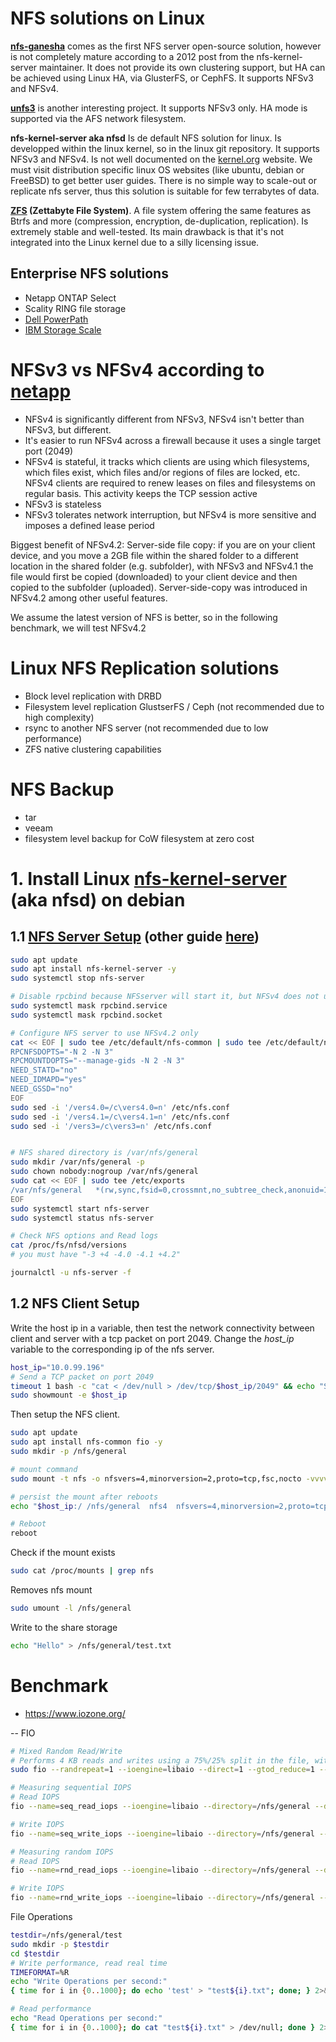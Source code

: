 # NFS solutions on Linux
**[nfs-ganesha](https://github.com/nfs-ganesha/nfs-ganesha/wiki/Setup)** comes as the first NFS server open-source solution, however is not completely mature according to a 2012 post from the nfs-kernel-server maintainer.
It does not provide its own clustering support, but HA can be achieved using Linux HA, via GlusterFS, or CephFS.
It supports NFSv3 and NFSv4.

**[unfs3](https://github.com/unfs3/unfs3)** is another interesting project. It supports NFSv3 only.
HA mode is supported via the AFS network filesystem.

**nfs-kernel-server aka nfsd** Is de default NFS solution for linux. Is developped within the linux kernel, so in the linux git repository. It supports NFSv3 and NFSv4.
Is not well documented on the [kernel.org](https://docs.kernel.org/filesystems/nfs/index.html) website.
We must visit distribution specific linux OS websites  (like ubuntu, debian or FreeBSD) to get better user guides.
There is no simple way to scale-out or replicate nfs server, thus this solution is suitable for few terrabytes of data.

**[ZFS](https://openzfs.github.io/openzfs-docs/) (Zettabyte File System)**. A file system offering the same features as Btrfs and more (compression, encryption, de-duplication, replication). Is extremely stable and well-tested. Its main drawback is that it's not integrated into the Linux kernel due to a silly licensing issue.

## Enterprise NFS solutions
- Netapp ONTAP Select
- Scality RING file storage
- [Dell PowerPath](https://www.dell.com/support/kbdoc/en-us/000133483/nfs-storage-solution-with-the-latest-dell-emc-storage-performance-results?lwp=rt)
- [IBM Storage Scale](https://www.ibm.com/products/storage-scale)


# NFSv3 vs NFSv4 according to [netapp](https://community.netapp.com/t5/Tech-ONTAP-Blogs/NFSv3-and-NFSv4-What-s-the-difference/ba-p/441316)
- NFSv4 is significantly different from NFSv3, NFSv4 isn't better than NFSv3, but different.
- It's easier to run NFSv4 across a firewall because it uses a single target port (2049)
- NFSv4 is stateful, it tracks which clients are using which filesystems, which files exist, which files and/or regions of files are locked, etc. NFSv4 clients are required to renew leases on files and filesystems on regular basis.  This activity keeps the TCP session active
- NFSv3 is stateless
- NFSv3 tolerates network interruption, but NFSv4 is more sensitive and imposes a defined lease period

Biggest benefit of NFSv4.2:
Server-side file copy: if you are on your client device, and you move a 2GB file within the shared folder to a different location in the shared folder (e.g. subfolder), with NFSv3 and NFSv4.1 the file would first be copied (downloaded) to your client device and then copied to the subfolder (uploaded). Server-side-copy was introduced in NFSv4.2 among other useful features.

We assume the latest version of NFS is better, so in the following benchmark, we will test NFSv4.2


# Linux NFS Replication solutions
- Block level replication with DRBD 
- Filesystem level replication GlustserFS / Ceph (not recommended due to high complexity)
- rsync to another NFS server (not recommended due to low performance)
- ZFS native clustering capabilities


# NFS Backup
- tar
- veeam
- filesystem level backup for CoW filesystem at zero cost

# 1. Install Linux [nfs-kernel-server](https://docs.kernel.org/filesystems/nfs/index.html) (aka nfsd) on debian
## 1.1 [NFS Server Setup](https://wiki.debian.org/NFSServerSetup) (other guide [here](https://github.com/zilexa/Homeserver/blob/master/Filesystems-guide/networkshares_HowTo-NFSv4.2/README.md))
```bash
sudo apt update
sudo apt install nfs-kernel-server -y
sudo systemctl stop nfs-server

# Disable rpcbind because NFSserver will start it, but NFSv4 does not use it
sudo systemctl mask rpcbind.service
sudo systemctl mask rpcbind.socket

# Configure NFS server to use NFSv4.2 only
cat << EOF | sudo tee /etc/default/nfs-common | sudo tee /etc/default/nfs-kernel-server
RPCNFSDOPTS="-N 2 -N 3"
RPCMOUNTDOPTS="--manage-gids -N 2 -N 3"
NEED_STATD="no"
NEED_IDMAPD="yes"
NEED_GSSD="no"
EOF
sudo sed -i '/vers4.0=/c\vers4.0=n' /etc/nfs.conf
sudo sed -i '/vers4.1=/c\vers4.1=n' /etc/nfs.conf
sudo sed -i '/vers3=/c\vers3=n' /etc/nfs.conf


# NFS shared directory is /var/nfs/general
sudo mkdir /var/nfs/general -p
sudo chown nobody:nogroup /var/nfs/general
sudo cat << EOF | sudo tee /etc/exports
/var/nfs/general   *(rw,sync,fsid=0,crossmnt,no_subtree_check,anonuid=1000,anongid=1000)
EOF
sudo systemctl start nfs-server
sudo systemctl status nfs-server

# Check NFS options and Read logs
cat /proc/fs/nfsd/versions 
# you must have "-3 +4 -4.0 -4.1 +4.2"

journalctl -u nfs-server -f
```

## 1.2 NFS Client Setup
Write the host ip in a variable, then test the network connectivity between client and server with a tcp packet on port 2049. Change the *host_ip* variable to the corresponding ip of the nfs server.
```bash
host_ip="10.0.99.196"
# Send a TCP packet on port 2049
timeout 1 bash -c "cat < /dev/null > /dev/tcp/$host_ip/2049" && echo "Successfuly sent a TCP packet on port 2049"
sudo showmount -e $host_ip
```

Then setup the NFS client.
```bash
sudo apt update
sudo apt install nfs-common fio -y
sudo mkdir -p /nfs/general

# mount command
sudo mount -t nfs -o nfsvers=4,minorversion=2,proto=tcp,fsc,nocto -vvvv $host_ip:/ /nfs/general

# persist the mount after reboots
echo "$host_ip:/ /nfs/general  nfs4  nfsvers=4,minorversion=2,proto=tcp,fsc,nocto  0  0" >> /etc/fstab

# Reboot
reboot
```

Check if the mount exists
```bash
sudo cat /proc/mounts | grep nfs
```

Removes nfs mount
```bash
sudo umount -l /nfs/general
```

Write to the share storage
```bash
echo "Hello" > /nfs/general/test.txt
```

# Benchmark
- https://www.iozone.org/

-- 
FIO
```bash
# Mixed Random Read/Write
# Performs 4 KB reads and writes using a 75%/25% split in the file, with 64 operations running at a time
sudo fio --randrepeat=1 --ioengine=libaio --direct=1 --gtod_reduce=1 --name=test --bs=4k --iodepth=64 --readwrite=randrw --rwmixread=75 --size=1G --filename=/nfs/general/testfile

# Measuring sequential IOPS
# Read IOPS
fio --name=seq_read_iops --ioengine=libaio --directory=/nfs/general --direct=1 --blocksize=4K --readwrite=read --filesize=100M --end_fsync=1 --numjobs=8 --iodepth=64 --runtime=60 --group_reporting --time_based=1

# Write IOPS
fio --name=seq_write_iops --ioengine=libaio --directory=/nfs/general --direct=1 --blocksize=4K --readwrite=write --filesize=100M --end_fsync=1 --numjobs=8 --iodepth=64 --runtime=60 --group_reporting --time_based=1

# Measuring random IOPS
# Read IOPS
fio --name=rnd_read_iops --ioengine=libaio --directory=/nfs/general --direct=1 --blocksize=4K --readwrite=randread --filesize=100M --end_fsync=1 --numjobs=8 --iodepth=64 --runtime=60 --group_reporting --time_based=1

# Write IOPS
fio --name=rnd_write_iops --ioengine=libaio --directory=/nfs/general --direct=1 --blocksize=4K --readwrite=randwrite --filesize=100M --end_fsync=1 --numjobs=8 --iodepth=64 --runtime=60 –group_reporting –time_based=1
```

File Operations
```bash
testdir=/nfs/general/test
sudo mkdir -p $testdir
cd $testdir
# Write performance, read real time
TIMEFORMAT=%R
echo "Write Operations per second:"
{ time for i in {0..1000}; do echo 'test' > "test${i}.txt"; done; } 2>&1 | python3 -c 'import sys; print(1000/float(sys.stdin.readline().rstrip("\n")))'

# Read performance
echo "Read Operations per second:"
{ time for i in {0..1000}; do cat "test${i}.txt" > /dev/null; done } 2>&1 | python3 -c 'import sys; print(1000/float(sys.stdin.readline().rstrip("\n")))'
```
